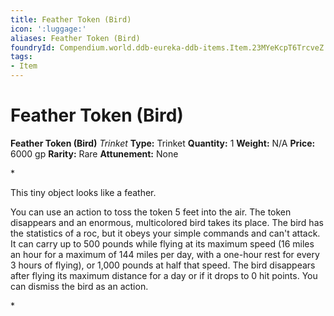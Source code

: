 ```yaml
---
title: Feather Token (Bird)
icon: ':luggage:'
aliases: Feather Token (Bird)
foundryId: Compendium.world.ddb-eureka-ddb-items.Item.23MYeKcpT6TrcveZ
tags:
- Item
---
```


# Feather Token (Bird)

**Feather Token (Bird)**
_Trinket_
**Type:** Trinket
**Quantity:** 1
**Weight:** N/A
**Price:** 6000 gp
**Rarity:** Rare
**Attunement:** None

*<p>This tiny object looks like a feather.

You can use an action to toss the token 5 feet into the air. The token disappears and an enormous, multicolored bird takes its place. The bird has the statistics of a roc, but it obeys your simple commands and can't attack. It can carry up to 500 pounds while flying at its maximum speed (16 miles an hour for a maximum of 144 miles per day, with a one-hour rest for every 3 hours of flying), or 1,000 pounds at half that speed. The bird disappears after flying its maximum distance for a day or if it drops to 0 hit points. You can dismiss the bird as an action.</p>*